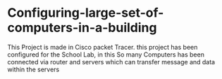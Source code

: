# Configuring-large-set-of-computers-in-a-building
This Project is made in Cisco packet Tracer. this project has been configured for the School Lab, in this So many Computers has been connected via router and servers which can transfer message and data within the servers
